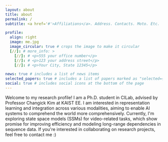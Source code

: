 ```yaml
---
layout: about
title: about
permalink: /
subtitle: <a href='#'>Affiliations</a>. Address. Contacts. Moto. Etc.

profile:
  align: right
  image: me.jpg
  image_circular: true # crops the image to make it circular
  [//]: # more_info: >
    [//]: # <p>555 your office number</p>
    [//]: # <p>123 your address street</p>
    [//]: # <p>Your City, State 12345</p>

news: true # includes a list of news items
selected_papers: true # includes a list of papers marked as "selected={true}"
social: true # includes social icons at the bottom of the page
---
```

Welcome to my research profile!
I am a Ph.D. student in CILab, advised by Professor Changick Kim at KAIST EE. 
I am interested in representation learning and integration across various modalities, aiming to enable AI systems to comprehend the world more comprehensively. Currently, I'm exploring state space models (SSMs) for video-related tasks, which show promise for improving efficiency and modeling long-range dependencies in sequence data. 
If you're interested in collaborating on research projects, feel free to contact me :)
